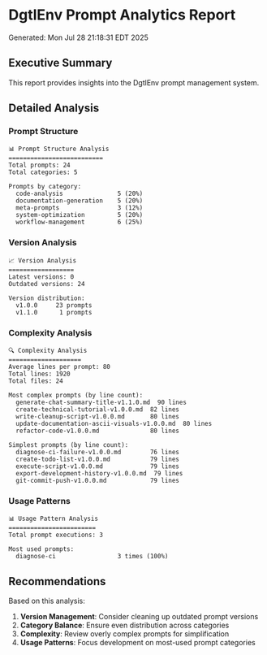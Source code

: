# DgtlEnv Prompt Analytics Report
Generated: Mon Jul 28 21:18:31 EDT 2025

## Executive Summary

This report provides insights into the DgtlEnv prompt management system.

## Detailed Analysis

### Prompt Structure
```
📊 Prompt Structure Analysis
==========================
Total prompts: 24
Total categories: 5

Prompts by category:
  code-analysis               5 (20%)
  documentation-generation    5 (20%)
  meta-prompts                3 (12%)
  system-optimization         5 (20%)
  workflow-management         6 (25%)

```

### Version Analysis
```
📈 Version Analysis
==================
Latest versions: 0
Outdated versions: 24

Version distribution:
  v1.0.0     23 prompts
  v1.1.0      1 prompts

```

### Complexity Analysis
```
🔍 Complexity Analysis
====================
Average lines per prompt: 80
Total lines: 1920
Total files: 24

Most complex prompts (by line count):
  generate-chat-summary-title-v1.1.0.md  90 lines
  create-technical-tutorial-v1.0.0.md  82 lines
  write-cleanup-script-v1.0.0.md       80 lines
  update-documentation-ascii-visuals-v1.0.0.md  80 lines
  refactor-code-v1.0.0.md              80 lines

Simplest prompts (by line count):
  diagnose-ci-failure-v1.0.0.md        76 lines
  create-todo-list-v1.0.0.md           79 lines
  execute-script-v1.0.0.md             79 lines
  export-development-history-v1.0.0.md  79 lines
  git-commit-push-v1.0.0.md            79 lines

```

### Usage Patterns
```
📊 Usage Pattern Analysis
========================
Total prompt executions: 3

Most used prompts:
  diagnose-ci                 3 times (100%)

```

## Recommendations

Based on this analysis:

1. **Version Management**: Consider cleaning up outdated prompt versions
2. **Category Balance**: Ensure even distribution across categories
3. **Complexity**: Review overly complex prompts for simplification
4. **Usage Patterns**: Focus development on most-used prompt categories

